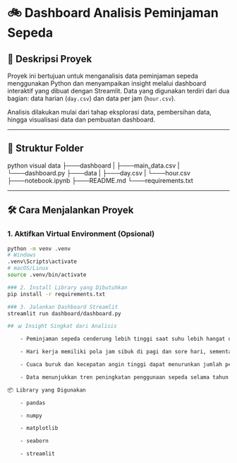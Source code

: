 # 🚲 Dashboard Analisis Peminjaman Sepeda

## 📌 Deskripsi Proyek

Proyek ini bertujuan untuk menganalisis data peminjaman sepeda menggunakan Python dan menyampaikan insight melalui dashboard interaktif yang dibuat dengan Streamlit. Data yang digunakan terdiri dari dua bagian: data harian (`day.csv`) dan data per jam (`hour.csv`). 

Analisis dilakukan mulai dari tahap eksplorasi data, pembersihan data, hingga visualisasi data dan pembuatan dashboard.

---

## 🧱 Struktur Folder

python visual data
├───dashboard
| ├───main_data.csv
| └───dashboard.py
├───data
| ├───day.csv
| └───hour.csv
├───notebook.ipynb
├───README.md
└───requirements.txt

---

## 🛠️ Cara Menjalankan Proyek

### 1. Aktifkan Virtual Environment (Opsional)

```bash
python -m venv .venv
# Windows
.venv\Scripts\activate
# macOS/Linux
source .venv/bin/activate

### 2. Install Library yang Dibutuhkan
pip install -r requirements.txt

### 3. Jalankan Dashboard Streamlit
streamlit run dashboard/dashboard.py

## 📊 Insight Singkat dari Analisis

    - Peminjaman sepeda cenderung lebih tinggi saat suhu lebih hangat dan kelembapan lebih rendah.

    - Hari kerja memiliki pola jam sibuk di pagi dan sore hari, sementara akhir pekan cenderung ramai di siang hari.

    - Cuaca buruk dan kecepatan angin tinggi dapat menurunkan jumlah peminjaman sepeda secara signifikan.

    - Data menunjukkan tren peningkatan penggunaan sepeda selama tahun yang diamati.

📦 Library yang Digunakan

    - pandas

    - numpy

    - matplotlib

    - seaborn

    - streamlit